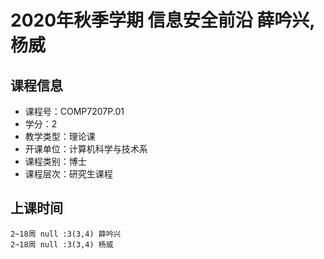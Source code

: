 # 2020年秋季学期 信息安全前沿 薛吟兴, 杨威






## 课程信息

- 课程号：COMP7207P.01
- 学分：2
- 教学类型：理论课
- 开课单位：计算机科学与技术系
- 课程类别：博士
- 课程层次：研究生课程

## 上课时间

```
2~18周 null :3(3,4) 薛吟兴
2~18周 null :3(3,4) 杨威
```

